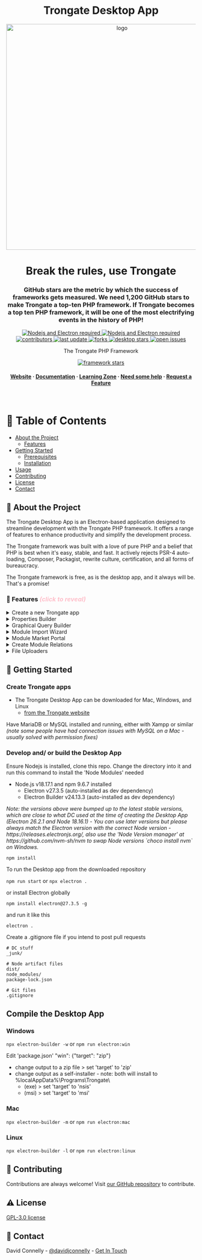 <div align="center">
  <h1>Trongate Desktop App</h1>
  <img src="https://trongate.io/trongate_logo/trongate_logo_dark_blue_bg.png" alt="logo" width="600" height="auto" />
  <h1>Break the rules, use Trongate</h1>
  
  <h3>
   GitHub stars are the metric by which the success of frameworks gets measured. We need 1,200 GitHub stars to make Trongate a top-ten PHP framework. If Trongate becomes a top ten PHP framework, it will be one of the most electrifying events in the history of PHP! 
  </h3>

<!-- Badges -->
<p>
  <a href="https://www.php.net/">
    <img src="https://img.shields.io/badge/Electron.js-v27.3.5-777BB4"
    alt="Nodejs and Electron required" />
  </a>
  <a href="https://www.php.net/">
    <img src="https://img.shields.io/badge/Node.js-v18.17.1-777BB4"
    alt="Nodejs and Electron required" />
  </a>
  <a href="https://github.com/trongate/trongate-desktop-app/graphs/contributors">
    <img src="https://img.shields.io/github/contributors/trongate/trongate-desktop-app" alt="contributors" />
  </a>
  <a href="">
    <img src="https://img.shields.io/github/last-commit/trongate/trongate-desktop-app" alt="last update" />
  </a>
  <a href="https://github.com/trongate/trongate-desktop-app/network/members">
    <img src="https://img.shields.io/github/forks/trongate/trongate-desktop-app" alt="forks" />
  </a>
  <a href="https://github.com/trongate/trongate-desktop-app/stargazers">
    <img src="https://img.shields.io/github/stars/trongate/trongate-desktop-app" alt="desktop stars" />
  </a>
    <a href="https://github.com/trongate/trongate-desktop-app/issues/">
    <img src="https://img.shields.io/github/issues/trongate/trongate-desktop-app" alt="open issues" />
  </a>

  <p>The Trongate PHP Framework</p>
  <a href="https://github.com/trongate/trongate-framework/stargazers">
    <img src="https://img.shields.io/github/stars/trongate/trongate-framework" alt="framework stars" />
  </a>
</p>
   
<h4>
    <a href="https://trongate.io">Website</a>
  <span> · </span>
    <a href="https://trongate.io/docs_m/contents">Documentation</a>
  <span> · </span>
    <a href="https://trongate.io/learning-zone">Learning Zone</a>
  <span> · </span>
    <a href="https://trongate.io/help_bar">Need some help</a>
  <span> · </span>
    <a href="https://trongate.io/your_messages/compose">Request a Feature</a>
  </h4>
</div>

<br />

# :notebook_with_decorative_cover: Table of Contents

- [About the Project](#star2-about-the-project)
  - [Features](#dart-features)
- [Getting Started](#toolbox-getting-started)
  - [Prerequisites](#bangbang-prerequisites)
  - [Installation](#gear-installation)
- [Usage](#eyes-usage)
- [Contributing](#wave-contributing)
- [License](#warning-license)
- [Contact](#handshake-contact)

<!-- About the Project -->

## :star2: About the Project

<div align="left"> 
  <p>The Trongate Desktop App is an Electron-based application designed to streamline development with the Trongate PHP framework. It offers a range of features to enhance productivity and simplify the development process.</p>
  <p>The Trongate framework was built with a love of pure PHP and a belief that PHP is best when it's easy, stable, and fast. It actively rejects PSR-4 auto-loading, Composer, Packagist, rewrite culture, certification, and all forms of bureaucracy.</p>
  <p>The Trongate framework is free, as is the desktop app, and it always will be. That's a promise!</p>
</div>

<!-- Features -->

### :dart: Features <span style="color: pink;"><i>(click to reveal)</i></span>

<details>
  <summary>Create a new Trongate app</summary>
  <p>
    No command line. No Git. No 'Composer dot phar'. No  Yaml. No Packagist. Trongate installs itself. Simply download the free Trongate desktop app and set up entire database-driven apps in seconds!
  </p>
</details>
<details>
  <summary>Properties Builder</summary>
  <p>
    The properties builder creates the database schema and code scaffold for general CRUD operations, enhancing productivity with automatic code generation.
  </p>
</details>
<details>
  <summary>Graphical Query Builder</summary>
  <p>
    Trongate is the only framework that comes with a free graphical SQL query builder. So, now you can build complex table joins easily and liberate yourself from costly db management software.
  </p>
</details>
<details>
  <summary>Module Import Wizard</summary>
  <p>
    Easily import entire modules, including SQL data. Drag 'n' drop web development, at last.
  </p>
</details>
<details>
  <summary>Module Market Portal</summary>
  <p>
    Import custom modules into your app from the online <a href="https://trongate.io/module-market">Module Market</a>, offering a wide range of additional functionality.
  </p>
</details>
<details>
  <summary>Create Module Relations</summary>
  <p>
    Create table joins or pivot tables to link data seamlessly within your application.
  </p>
</details>
<details>
  <summary>File Uploaders</summary>
  <p>
    Add single or multi-file image uploaders to your modules effortlessly, streamlining the process of handling file uploads.
  </p>
</details>

<!-- Getting Started -->

## :toolbox: Getting Started

<h3>Create Trongate apps</h3>

- The Trongate Desktop App can be downloaded for Mac, Windows, and Linux
  - [from the Trongate website](https://trongate.io/download)

<p>Have MariaDB or MySQL installed and running, either with Xampp or similar <i>(note some people have had connection issues with MySQL on a Mac - usually solved with permission fixes)</i></p>

<h3>Develop and/ or build the Desktop App</h3>
<p>Ensure Nodejs is installed, clone this repo.  Change the directory into it and run this command to install the 'Node Modules' needed</p>

- Node.js v18.17.1 and npm 9.6.7 installed
  - Electron v27.3.5 (auto-installed as dev dependency)
  - Electron Builder v24.13.3 (auto-installed as dev dependency)

<p><i>Note: the versions above were bumped up to the latest stable versions, which are close to what DC used at the time of creating the Desktop App (Electron 26.2.1 and Node 18.16.1) - You can use later versions but please always match the Electron version with the correct Node version - https://releases.electronjs.org/, also use the 'Node Version manager' at https://github.com/nvm-sh/nvm to swap Node versions `choco install nvm` on Windows.</i></p>

`npm install`

<p>To run the Desktop app from the downloaded repository</p>

`npm run start` or `npx electron .`

<p>or install Electron globally</p>

`npm install electron@27.3.5 -g`

<p>and run it like this</p>

`electron .`

<p>Create a .gitignore file if you intend to post pull requests</p>

```
# DC stuff
_junk/

# Node artifact files
dist/
node_modules/
package-lock.json

# Git files
.gitignore
```

## Compile the Desktop App

### Windows

`npx electron-builder -w` or `npm run electron:win`

Edit 'package.json' "win": {"target": "zip"}

- change output to a zip file > set 'target' to 'zip'
- change output as a self-installer - note: both will install to %localAppData%\Programs\Trongate\
  - (exe) > set 'target' to 'nsis'
  - (msi) > set 'target' to 'msi'

### Mac

`npx electron-builder -m` or `npm run electron:mac`

### Linux

`npx electron-builder -l` or `npm run electron:linux`

<!-- Contributing -->

## :wave: Contributing

Contributions are always welcome! Visit [our GitHub repository](https://github.com/trongate/trongate-desktop-app) to contribute.

<!-- License -->

## :warning: License

[GPL-3.0 license](https://github.com/trongate/trongate-desktop-app?tab=GPL-3.0-1-ov-file#readme)

<!-- Contact -->

## :handshake: Contact

David Connelly - [@davidjconnelly](https://twitter.com/davidjconnelly) - [Get In Touch](https://trongate.io/your_messages/compose)
